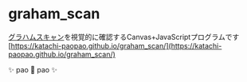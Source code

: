 # graham_scan
[グラハムスキャン](https://en.wikipedia.org/wiki/Graham_scan "Wikipedia")を視覚的に確認するCanvas+JavaScriptプログラムです  
[https://katachi-paopao.github.io/graham_scan/](https://katachi-paopao.github.io/graham_scan/)

✨️ pao 🐘 pao ✨️